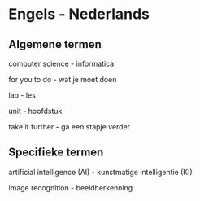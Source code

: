# Engels - Nederlands

## Algemene termen
computer science - informatica

for you to do - wat je moet doen

lab - les

unit - hoofdstuk

take it further - ga een stapje verder 

## Specifieke termen
artificial intelligence (AI) - kunstmatige intelligentie (KI)

image recognition - beeldherkenning
